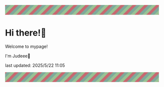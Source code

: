 <!-- Header image -->
<img src="./pokemon/pokemon_1.png" width="1000">

# Hi there!👋

Welcome to mypage!

I'm Judeee🐷

last updated: 2025/5/22 11:05

<!-- Footer image -->
<img src="./pokemon/pokemon_1.png" width="1000">
